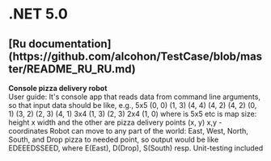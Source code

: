 <h1>.NET 5.0</h1>
<h2>[Ru documentation](https://github.com/alcohon/TestCase/blob/master/README_RU_RU.md)</h2>
<p><b>Console pizza delivery robot</b><br/>
User guide:
It's console app that reads data from command line arguments, so that input data should be like, e.g.,
5x5 (0, 0) (1, 3) (4, 4) (4, 2) (4, 2) (0, 1) (3, 2) (2, 3) (4, 1)
3x4 (1, 3) (2, 3)
2x4 (1, 0)
where is 5x5 etc is map size: height x width  
and the other are pizza delivery points (x, y) x,y - coordinates
Robot can move to any part of the world: East, West, North, South, and Drop pizza to needed point, 
so output would be like EDEEEDSSEED, where E(East), D(Drop), S(South) resp.
Unit-testing included
</p>
